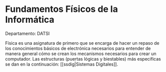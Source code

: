 # Fundamentos Físicos de la Informática

Departamento: DATSI

Física es una asignatura de primero que se encarga de hacer un repaso de los conocimientos básicos de electrónica necesarios para entender de manera general cómo se crean los mecanismos necesarios para crear un computador. Las estructuras (puertas lógicas y biestables) más especificas se dan en la continuación: [[ssdig|Sistemas Digitales]].
